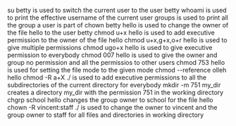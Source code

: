 su betty is used to switch the current user to the user betty
whoami is used to print the effective username of the current user
groups is used to print all the group a user is part of
chown betty hello is used to change the owner of the file hello to the user betty
chmod u+x hello is used to add executive permission to the owner of the file hello
chmod u+x,g+x,o+r hello is used to give multiple permissions
chmod ugo+x hello is used to give executive permission to everybody
chmod 007 hello is used to give the owner and group no permission and all the permissios to other users
chmod 753 hello is used for setting the file mode to the given mode
chmod --reference olleh hello
chmod -R a+X ./ is used to add executive permissions to all the subdirectories of the current directory for everybody
mkdir -m 751 my_dir creates a directory my_dir with the permission 751 in the working directory
chgrp school hello changes the group owner to school for the file hello
chown -R vincent:staff ./ is used to change the owner to vincent and the group owner to staff for all files and directories in working directory